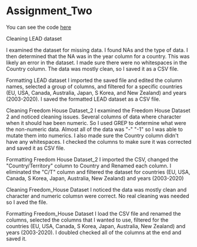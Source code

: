 # Assignment_Two
You can see the code [here](file:///Users/dftorres/Documents/GitHub/DPP690/Assignment_Two/index.html)

Cleaning LEAD dataset 

I examined the dataset for missing data. I found NAs and the type of data. I then determined that the NA was in the year column for a country. This was likely an error in the dataset. I made sure there were no whitespaces in the Country column. The data was mostly clean, so I saved it as a CSV file. 

Formatting LEAD dataset
I imported the saved file and edited the column names, selected a group of columns, and filtered for a specific countries (EU, USA, Canada, Australia, Japan, S Korea, and New Zealand) and years (2003-2020). 
I saved the formatted LEAD dataset as a CSV file. 

Cleaning Freedom House Dataset_2 
I examined the Freedom House Dataset 2 and noticed cleaning issues. Several columns of data where character when it should hae been numeric. So I used GREP to determine what were the non-numeric data. Almost all of the data was "-" "-1" so I was able to mutate them into numerics. I also made sure the Country column didn't have any whitespaces.  I checked the columns to make sure it was corrected and saved it as CSV file. 

Formatting Freedom House Dataset_2 
I imported the CSV, changed the "Country/Territory" column to Country and Renamed each column. I eliminated the "C/T" column and filtered the dataset for countries (EU, USA, Canada, S Korea, Japan, Australia, New Zealand) and years (2003-2020) 

Cleaning Freedom_House Dataset
I noticed the data was mostly clean and character and numeric columsn were correct. No real cleaning was needed so I aved the file. 

Formatting Freedom_House Dataset 
I load the CSV file and renamed the columns, selected the columns that I wanted to use, filtered for the countries (EU, USA, Canada, S Korea, Japan, Australia, New Zealand) and years (2003-2020). I doubled checked all of the columns at the end and saved it.  
